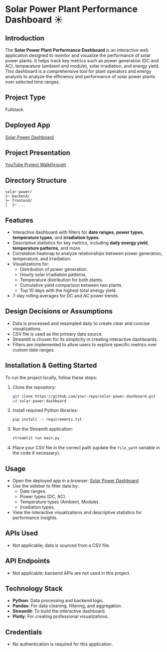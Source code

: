 # Solar Power Plant Performance Dashboard ☀️  

## Introduction  
The **Solar Power Plant Performance Dashboard** is an interactive web application designed to monitor and visualize the performance of solar power plants. It helps track key metrics such as power generation (DC and AC), temperature (ambient and module), solar irradiation, and energy yield. This dashboard is a comprehensive tool for plant operators and energy analysts to analyze the efficiency and performance of solar power plants over selected time ranges.  

## Project Type  
Fullstack  

## Deployed App  
[Solar Power Dashboard](https://khasimvali7729-solar-power-main-4imb7x.streamlit.app/)  

## Project Presentation  
[YouTube Project Walkthrough](https://youtu.be/Zlan9NbITM4)  

## Directory Structure  
```
solar-power/
├─ backend/
├─ frontend/
│  ├─ ...
```  

## Features  
- Interactive dashboard with filters for **date ranges**, **power types**, **temperature types**, and **irradiation types**.  
- Descriptive statistics for key metrics, including **daily energy yield**, **temperature patterns**, and more.  
- Correlation heatmap to analyze relationships between power generation, temperature, and irradiation.  
- Visualizations for:  
  - Distribution of power generation.  
  - Hourly solar irradiation patterns.  
  - Temperature distribution for both plants.  
  - Cumulative yield comparison between two plants.  
  - Top 10 days with the highest total energy yield.  
- 7-day rolling averages for DC and AC power trends.  

## Design Decisions or Assumptions  
- Data is processed and resampled daily to create clear and concise visualizations.  
- CSV file is used as the primary data source.  
- Streamlit is chosen for its simplicity in creating interactive dashboards.  
- Filters are implemented to allow users to explore specific metrics over custom date ranges.  

## Installation & Getting Started  

To run the project locally, follow these steps:  

1. Clone the repository:  
   ```bash  
   git clone https://github.com/your-repo/solar-power-dashboard.git  
   cd solar-power-dashboard  
   ```  

2. Install required Python libraries:  
   ```bash  
   pip install -r requirements.txt  
   ```  

3. Run the Streamlit application:  
   ```bash  
   streamlit run main.py  
   ```  

4. Place your CSV file in the correct path (update the `file_path` variable in the code if necessary).  

## Usage  

- Open the deployed app in a browser: [Solar Power Dashboard](https://khasimvali7729-solar-power-main-4imb7x.streamlit.app/).  
- Use the sidebar to filter data by:  
  - Date ranges.  
  - Power types (DC, AC).  
  - Temperature types (Ambient, Module).  
  - Irradiation types.  
- View the interactive visualizations and descriptive statistics for performance insights.  

## APIs Used  
- Not applicable; data is sourced from a CSV file.  

## API Endpoints  
- Not applicable; backend APIs are not used in this project.  

## Technology Stack  
- **Python**: Data processing and backend logic.  
- **Pandas**: For data cleaning, filtering, and aggregation.  
- **Streamlit**: To build the interactive dashboard.  
- **Plotly**: For creating professional visualizations.  

## Credentials  
- No authentication is required for this application.  
